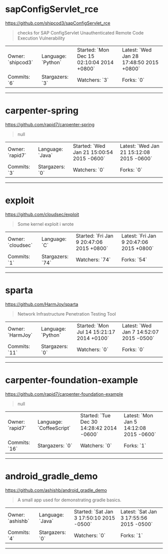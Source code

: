# sapConfigServlet_rce

https://github.com/shipcod3/sapConfigServlet_rce
<blockquote>
checks for SAP ConfigServlet Unauthenticated Remote Code Execution Vulnerability
</blockquote>

<table>
<tr><td>Owner: `shipcod3`</td>
    <td>Language: `Python`</td>
    <td>Started: `Mon Dec 15 02:10:04 2014 +0800`</td>
    <td>Latest: `Wed Jan 28 17:48:50 2015 +0800`</td></tr>
<tr><td>Commits: `6`</td>
    <td>Stargazers: `3`</td>
    <td>Watchers: `3`</td>
    <td>Forks: `0`</td></tr>
</table>

---

# carpenter-spring

https://github.com/rapid7/carpenter-spring
<blockquote>
null
</blockquote>

<table>
<tr><td>Owner: `rapid7`</td>
    <td>Language: `Java`</td>
    <td>Started: `Wed Jan 21 15:00:54 2015 -0600`</td>
    <td>Latest: `Wed Jan 21 15:12:08 2015 -0600`</td></tr>
<tr><td>Commits: `3`</td>
    <td>Stargazers: `0`</td>
    <td>Watchers: `0`</td>
    <td>Forks: `0`</td></tr>
</table>

---

# exploit

https://github.com/cloudsec/exploit
<blockquote>
Some kernel exploit i wrote
</blockquote>

<table>
<tr><td>Owner: `cloudsec`</td>
    <td>Language: `C`</td>
    <td>Started: `Fri Jan 9 20:47:06 2015 +0800`</td>
    <td>Latest: `Fri Jan 9 20:47:06 2015 +0800`</td></tr>
<tr><td>Commits: `1`</td>
    <td>Stargazers: `74`</td>
    <td>Watchers: `74`</td>
    <td>Forks: `54`</td></tr>
</table>

---

# sparta

https://github.com/HarmJoy/sparta
<blockquote>
Network Infrastructure Penetration Testing Tool
</blockquote>

<table>
<tr><td>Owner: `HarmJoy`</td>
    <td>Language: `Python`</td>
    <td>Started: `Mon Jul 14 15:21:17 2014 +0100`</td>
    <td>Latest: `Wed Jan 7 14:52:07 2015 -0500`</td></tr>
<tr><td>Commits: `11`</td>
    <td>Stargazers: `0`</td>
    <td>Watchers: `0`</td>
    <td>Forks: `0`</td></tr>
</table>

---

# carpenter-foundation-example

https://github.com/rapid7/carpenter-foundation-example
<blockquote>
null
</blockquote>

<table>
<tr><td>Owner: `rapid7`</td>
    <td>Language: `CoffeeScript`</td>
    <td>Started: `Tue Dec 30 14:28:42 2014 -0600`</td>
    <td>Latest: `Mon Jan 5 14:12:08 2015 -0600`</td></tr>
<tr><td>Commits: `16`</td>
    <td>Stargazers: `0`</td>
    <td>Watchers: `0`</td>
    <td>Forks: `1`</td></tr>
</table>

---

# android_gradle_demo

https://github.com/ashishb/android_gradle_demo
<blockquote>
A small app used for demonstrating gradle basics.
</blockquote>

<table>
<tr><td>Owner: `ashishb`</td>
    <td>Language: `Java`</td>
    <td>Started: `Sat Jan 3 17:50:10 2015 -0500`</td>
    <td>Latest: `Sat Jan 3 17:55:56 2015 -0500`</td></tr>
<tr><td>Commits: `4`</td>
    <td>Stargazers: `0`</td>
    <td>Watchers: `0`</td>
    <td>Forks: `1`</td></tr>
</table>

---

